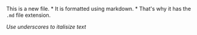 This is a new file. * It is formatted using markdown. * That's why it has the `.md` file extension.

_Use underscores to italisize text_
